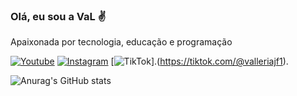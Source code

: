 ### Olá, eu sou a VaL ✌️
Apaixonada por tecnologia, educação e programação


[![Youtube](https://img.shields.io/badge/YouTube-FF0000?style=for-the-badge&logo=youtube&logoColor=white)](https://youtube.com/@valeriajf1)
[![Instagram](https://img.shields.io/badge/Instagram-E4405F?style=for-the-badge&logo=instagram&logoColor=white)](https://instagram.com/@valeriajf1)
[![TikTok](https://img.shields.io/badge/TikTok-%23000000.svg?style=for-the-badge&logo=TikTok&logoColor=white)].(https://tiktok.com/@valleriajf1).

![Anurag's GitHub stats](https://github-readme-stats.vercel.app/api?username=valeriajf&show_icons=true&theme=radical)
